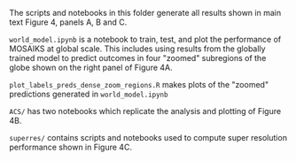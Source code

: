 The scripts and notebooks in this folder generate all results shown in main text Figure 4, panels A, B and C. 

`world_model.ipynb` is a notebook to train, test, and plot the performance of MOSAIKS at global scale. This includes using results from the globally trained model to predict outcomes in four "zoomed" subregions of the globe shown on the right panel of Figure 4A.

`plot_labels_preds_dense_zoom_regions.R` makes plots of the "zoomed" predictions generated in `world_model.ipynb`

`ACS/` has two notebooks which replicate the analysis and plotting of Figure 4B.

`superres/` contains scripts and notebooks used to compute super resolution performance shown in Figure 4C.